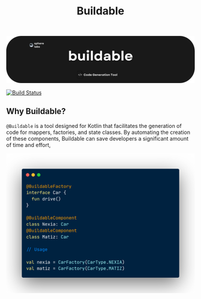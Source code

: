 <h1 align="center">Buildable</h1></br>


<p align="center">
  <a href="https://github.com/behzod1996/izoh"><img  alt="Buildable Cover" src="https://github.com/getspherelabs/buildable/blob/main/docs/images/cover-buildable.png?raw=true"/></a> <br>
</p>

<a href="https://github.com/getspherelabs/buildable/actions/workflows/android.yml"><img alt="Build Status" 
  src="https://github.com/getspherelabs/buildable/actions/workflows/android.yml/badge.svg"/></a>
  
## Why Buildable?

`@Buildable` is a tool designed for Kotlin that facilitates the generation of code for mappers, factories, and state classes. By automating the creation of these components, Buildable can save developers a significant amount of time and effort,

<p align="center">
<a href="https://github.com/behzod1996/izoh"><img  alt="Buildable Cover" src="https://github.com/getspherelabs/buildable/blob/main/docs/images/BuildableFactory%20-%20Code%20Usage.png?raw=true" width="760" /></a> <br>
</p>
